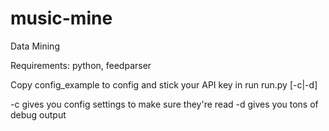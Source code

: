 # music-mine
Data Mining

Requirements: python, feedparser

Copy config_example to config and stick your API key in
run run.py [-c|-d]

-c gives you config settings to make sure they're read
-d gives you tons of debug output
